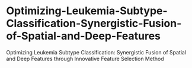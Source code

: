 # Optimizing-Leukemia-Subtype-Classification-Synergistic-Fusion-of-Spatial-and-Deep-Features
Optimizing Leukemia Subtype Classification: Synergistic Fusion of Spatial and Deep Features through Innovative Feature Selection Method
